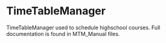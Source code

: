 TimeTableManager
================

TimeTableManager used to schedule highschool courses.
Full documentation is found in MTM_Manual files.
